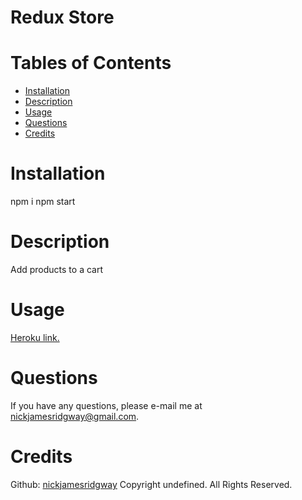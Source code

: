 
# Redux Store

# Tables of Contents
* [Installation](#installation)
* [Description](#description)
* [Usage](#usage)
* [Questions](#questions)
* [Credits](#credits)
# Installation
npm i
npm start
# Description
Add products to a cart
# Usage
[Heroku link.]()

# Questions
If you have any questions, please e-mail me at nickjamesridgway@gmail.com.
# Credits
Github: [nickjamesridgway](https://github.com/nickjamesridgway/)
Copyright undefined. All Rights Reserved.

